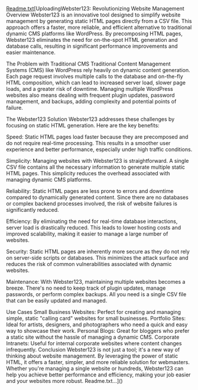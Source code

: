 [Readme.txt](https://github.com/jacksdm/Webster123/files/15345271/Readme.txt)[UploadingWebster123: Revolutionizing Website Management
Overview
Webster123 is an innovative tool designed to simplify website management by generating static HTML pages directly from a CSV file. This approach offers a faster, more reliable, and efficient alternative to traditional dynamic CMS platforms like WordPress. By precomposing HTML pages, Webster123 eliminates the need for on-the-spot HTML generation and database calls, resulting in significant performance improvements and easier maintenance.

The Problem with Traditional CMS
Traditional Content Management Systems (CMS) like WordPress rely heavily on dynamic content generation. Each page request involves multiple calls to the database and on-the-fly HTML composition, which can lead to increased server load, slower page loads, and a greater risk of downtime. Managing multiple WordPress websites also means dealing with frequent plugin updates, password management, and backups, adding complexity and potential points of failure.

The Webster123 Solution
Webster123 addresses these challenges by focusing on static HTML generation. Here are the key benefits:

Speed: Static HTML pages load faster because they are precomposed and do not require real-time processing. This results in a smoother user experience and better performance, especially under high traffic conditions.

Simplicity: Managing websites with Webster123 is straightforward. A single CSV file contains all the necessary information to generate multiple static HTML pages. This simplicity reduces the overhead associated with managing dynamic CMS platforms.

Reliability: Static HTML pages are less prone to errors and downtime compared to dynamically generated content. Since there are no databases or complex backend processes involved, the risk of website failures is significantly reduced.

Efficiency: By eliminating the need for real-time database interactions, server load is drastically reduced. This leads to lower hosting costs and improved scalability, making it easier to manage a large number of websites.

Security: Static HTML pages are inherently more secure as they do not rely on server-side scripts or databases. This minimizes the attack surface and reduces the risk of common vulnerabilities associated with dynamic websites.

Maintenance: With Webster123, maintaining multiple websites becomes a breeze. There's no need to keep track of plugin updates, manage passwords, or perform complex backups. All you need is a single CSV file that can be easily updated and managed.

Use Cases
Small Business Websites: Perfect for creating and managing simple, static "calling card" websites for small businesses.
Portfolio Sites: Ideal for artists, designers, and photographers who need a quick and easy way to showcase their work.
Personal Blogs: Great for bloggers who prefer a static site without the hassle of managing a dynamic CMS.
Corporate Intranets: Useful for internal corporate websites where content changes infrequently.
Conclusion
Webster123 is not just a tool; it's a new way of thinking about website management. By leveraging the power of static HTML, it offers a faster, simpler, and more reliable solution for webmasters. Whether you're managing a single website or hundreds, Webster123 can help you achieve better performance and efficiency, making your job easier and your websites more robust. Readme.txt…]()
